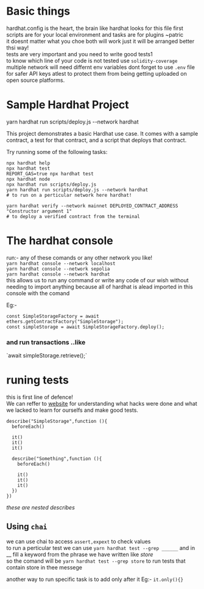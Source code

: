 # Basic things
hardhat.config is the heart, the brain like hardhat looks for this file first<br>
scripts are for your local environment and tasks are for plugins ~patric <br>
it doesnt matter what you choe both will work just it will be arranged better thsi way!
<br>tests are very important and you need to write good tests1<br>to know which line of your code is not tested use `solidity-coverage`
<br> multiple network will need differnt env variables dont forget to use `.env` file for safer API keys atlest to protect them from being getting uploaded on open source platforms.


# Sample Hardhat Project

yarn hardhat run scripts/deploy.js --network hardhat<br>

This project demonstrates a basic Hardhat use case. It comes with a sample contract, a test for that contract, and a script that deploys that contract.<br>

Try running some of the following tasks:<br>

```shell<br>
npx hardhat help
npx hardhat test
REPORT_GAS=true npx hardhat test
npx hardhat node
npx hardhat run scripts/deploy.js
yarn hardhat run scripts/deploy.js --network hardhat
# to run on a perticular network here hardhat!

yarn hardhat verify --network mainnet DEPLOYED_CONTRACT_ADDRESS "Constructor argument 1"
# to deploy a verified contract from the terminal

```
# The hardhat console


run:- any of these comands or any other network you like!<br>
`yarn hardhat console --network localhost`<br>
`yarn hardhat console --network sepolia`<br>
`yarn hardhat console --network hardhat`<br>
this allows us to run any command or write any code of our wish without needing to import anything because all of hardhat is alead imported in this console with the comand <br>

Eg:-<br>
```
const SimpleStorageFactory = await ethers.getContractFactory("SimpleStorage");
const simpleStorage = await SimpleStorageFactory.deploy();
```
<h3>and run transactions ..like</h3>
`await simpleStorage.retrieve();`
<br>

# runing tests

this is first line of defence!<br>
We can reffer to [website](rekt.news) for understanding what hacks were done and what we lacked to learn for ourselfs and make good tests.<br>

```
describe("SimpleStorage",function (){
  beforeEach()

  it()
  it()
  it()

  describe("Something",function (){
    beforeEach()

    it()
    it()        
    it()
  })
})
```
_these are nested describes_
<br>
## Using `chai`<br>
we can use chai to access `assert,expext` to check values <br>
to run a perticular test we can use `yarn hardhat test --grep ______` and in __ fill a keyword from the phrase we have written like _store_ 
<br> so the comand will be `yarn hardhat test --grep store` to run tests that contain store in thee messege<br>

another way to run specific task is to add only after it Eg:- `it.only(){}`
